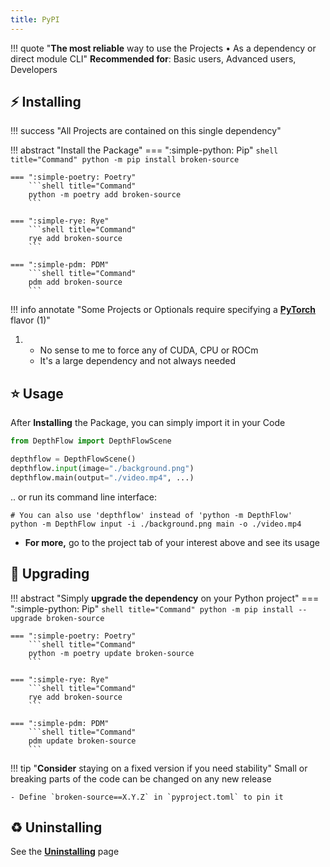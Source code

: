 ```yaml
---
title: PyPI
---
```


!!! quote "**The most reliable** way to use the Projects • As a dependency or direct module CLI"
    **Recommended for**: Basic users, Advanced users, Developers

## ⚡️ Installing

!!! success "All Projects are contained on this single dependency"

!!! abstract "Install the Package"
    === ":simple-python: Pip"
        ```shell title="Command"
        python -m pip install broken-source
        ```

    === ":simple-poetry: Poetry"
        ```shell title="Command"
        python -m poetry add broken-source
        ```

    === ":simple-rye: Rye"
        ```shell title="Command"
        rye add broken-source
        ```

    === ":simple-pdm: PDM"
        ```shell title="Command"
        pdm add broken-source
        ```

!!! info annotate "Some Projects or Optionals require specifying a <a href="https://pytorch.org/get-started/locally/" target="_blank"><b>PyTorch</b></a> flavor (1)"

1.  - No sense to me to force any of CUDA, CPU or ROCm
    - It's a large dependency and not always needed

## ⭐️ Usage
After **Installing** the Package, you can simply import it in your Code

```python
from DepthFlow import DepthFlowScene

depthflow = DepthFlowScene()
depthflow.input(image="./background.png")
depthflow.main(output="./video.mp4", ...)
```

.. or run its command line interface:

```shell title="Terminal"
# You can also use 'depthflow' instead of 'python -m DepthFlow'
python -m DepthFlow input -i ./background.png main -o ./video.mp4
```

- **For more,** go to the project tab of your interest above and see its usage

## 🚀 Upgrading

!!! abstract "Simply **upgrade the dependency** on your Python project"
    === ":simple-python: Pip"
        ```shell title="Command"
        python -m pip install --upgrade broken-source
        ```

    === ":simple-poetry: Poetry"
        ```shell title="Command"
        python -m poetry update broken-source
        ```

    === ":simple-rye: Rye"
        ```shell title="Command"
        rye add broken-source
        ```

    === ":simple-pdm: PDM"
        ```shell title="Command"
        pdm update broken-source
        ```

!!! tip "**Consider** staying on a fixed version if you need stability"
    Small or breaking parts of the code can be changed on any new release

    - Define `broken-source==X.Y.Z` in `pyproject.toml` to pin it


## ♻️ Uninstalling
See the <a href="site:get/uninstalling"><b>Uninstalling</b></a> page
